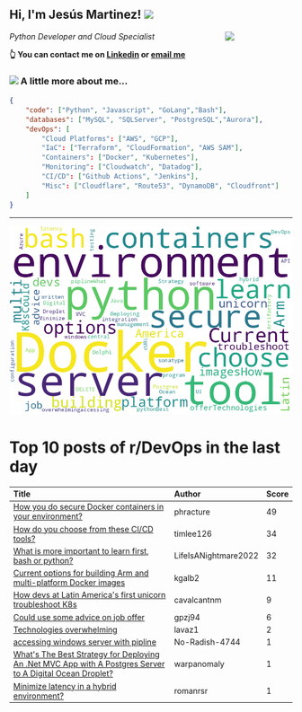 <!--
**jmartinezl/jmartinezl** is a ✨ _special_ ✨ repository because its `README.md` (this file) appears on your GitHub profile.

Here are some ideas to get you started:

- 🔭 I’m currently working on ...
- 🌱 I’m currently learning ...
- 👯 I’m looking to collaborate on ...
- 🤔 I’m looking for help with ...
- 💬 Ask me about ...
- 📫 How to reach me: ...
- 😄 Pronouns: ...
- ⚡ Fun fact: ...
-->

<h2>Hi, I'm Jesús Martinez! <img src="https://media.giphy.com/media/WUlplcMpOCEmTGBtBW/giphy.gif" width="30"> </h2>
<img align='right' src="https://media.giphy.com/media/NytMLKyiaIh6VH9SPm/giphy.gif" width="120">
<p><em>Python Developer and Cloud Specialist
</em></p>

**👆 You can contact me on [Linkedin](https://www.linkedin.com/in/jes%C3%BAs-martinez-2b7b10104/) or [email me](mailto:jesus.mtz.lorenzo@gmail.com)**

### <img src="https://media.giphy.com/media/VgCDAzcKvsR6OM0uWg/giphy.gif" width="50"> A little more about me...  

```json
{
    "code": ["Python", "Javascript", "GoLang","Bash"],
    "databases": ["MySQL", "SQLServer", "PostgreSQL","Aurora"],
    "devOps": [
        "Cloud Platforms": ["AWS", "GCP"],
        "IaC": ["Terraform", "CloudFormation", "AWS SAM"],
        "Containers": ["Docker", "Kubernetes"],
        "Monitoring": ["Cloudwatch", "Datadog"],
        "CI/CD": ["Github Actions", "Jenkins"],
        "Misc": ["Cloudflare", "Route53", "DynamoDB", "Cloudfront"]
    ]
}
```
---

![Wordcloud](./cloud.png)

# Top 10 posts of r/DevOps in the last day

| Title | Author | Score |
|:---|:---|:---|
| [How you do secure Docker containers in your environment?](https://www.reddit.com/r/devops/comments/v66yc9/how_you_do_secure_docker_containers_in_your/) | phracture | 49 |
| [How do you choose from these CI/CD tools?](https://www.reddit.com/r/devops/comments/v6k2kr/how_do_you_choose_from_these_cicd_tools/) | timlee126 | 34 |
| [What is more important to learn first, bash or python?](https://www.reddit.com/r/devops/comments/v69czu/what_is_more_important_to_learn_first_bash_or/) | LifeIsANightmare2022 | 32 |
| [Current options for building Arm and multi-platform Docker images](https://www.reddit.com/r/devops/comments/v6by4x/current_options_for_building_arm_and/) | kgalb2 | 11 |
| [How devs at Latin America's first unicorn troubleshoot K8s](https://www.reddit.com/r/devops/comments/v6rktb/how_devs_at_latin_americas_first_unicorn/) | cavalcantnm | 9 |
| [Could use some advice on job offer](https://www.reddit.com/r/devops/comments/v6fs4i/could_use_some_advice_on_job_offer/) | gpzj94 | 6 |
| [Technologies overwhelming](https://www.reddit.com/r/devops/comments/v6ebfu/technologies_overwhelming/) | lavaz1 | 2 |
| [accessing windows server with pipline](https://www.reddit.com/r/devops/comments/v6svv5/accessing_windows_server_with_pipline/) | No-Radish-4744 | 1 |
| [What's The Best Strategy for Deploying An .Net MVC App with A Postgres Server to A Digital Ocean Droplet?](https://www.reddit.com/r/devops/comments/v6ckhr/whats_the_best_strategy_for_deploying_an_net_mvc/) | warpanomaly | 1 |
| [Minimize latency in a hybrid environment?](https://www.reddit.com/r/devops/comments/v67ptl/minimize_latency_in_a_hybrid_environment/) | romanrsr | 1 |
